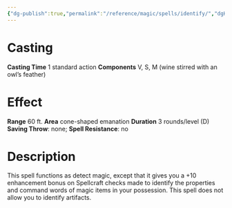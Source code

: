 ```yaml
---
{"dg-publish":true,"permalink":"/reference/magic/spells/identify/","dgHomeLink":true,"dgPassFrontmatter":false}
---
```



# Casting
**Casting Time** 1 standard action
**Components** V, S, M (wine stirred with an owl’s feather)

# Effect
**Range** 60 ft.
**Area** cone-shaped emanation
**Duration** 3 rounds/level (D)
**Saving Throw**: none; **Spell Resistance**: no

# Description
This spell functions as detect magic, except that it gives you a +10 enhancement bonus on Spellcraft checks made to identify the properties and command words of magic items in your possession. This spell does not allow you to identify artifacts.